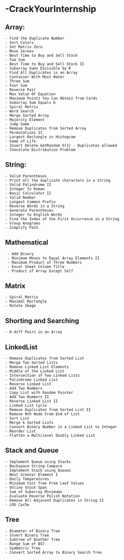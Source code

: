 # -CrackYourInternship

## Array:
    - Find the Duplicate Number
    - Sort Colors
    - Set Matrix Zero
    - Move Zeroes
    - Best Time to Buy and Sell Stock
    - Two Sum
    - Best Time to Buy and Sell Stock II
    - Subarray Sums Divisible by K
    - Find All Duplicates in an Array
    - Container With Most Water
    - Three Sum
    - Four Sum
    - Reverse Pair
    - Max Value Of Equation
    - Maximum Points You Can Obtain from Cards
    - Subarray Sum Equals K
    - Spiral Matrix
    - Word Search
    - Merge Sorted Array
    - Majority Element
    - Jump Game
    - Remove Duplicates from Sorted Array
    - Permutations II
    - Largest Rectangle in Histogram
    - Game of Life
    - Insert Delete GetRandom O(1) - Duplicates allowed
    - Chocolate Distribution Problem
    

## String:
    - Valid Parentheses
    - Print all the duplicate characters in a string
    - Valid Palindrome II
    - Integer To Roman
    - Basic Calculator II
    - Valid Number
    - Longest Common Prefix
    - Reverse Words in a String
    - Generate Parentheses
    - Integer to English Words
    - Find the Index of the First Occurrence in a String
    - Group Anagrams
    - Simplify Path

## Mathematical
     - Add Binary
     - Minimum Moves to Equal Array Elements II
     - Maximum Product of Three Numbers
     - Excel Sheet Column Title
     - Product of Array Except Self
## Matrix
    - Spiral Matrix
    - Maximal Rectangle
    - Rotate Image
## Shorting and Searching
    - K-diff Pairs in an Array

## LinkedList
    - Remove Duplicates from Sorted List
    - Merge Two Sorted Lists
    - Remove Linked List Elements
    - Middle of the Linked List
    - Intersection of Two Linked Lists
    - Palindrome Linked List
    - Reverse Linked List
    - Add Two Numbers
    - Copy List with Random Pointer
    - Add Two Numbers II
    - Reverse Linked List II
    - Linked List Cycle
    - Remove Duplicates from Sorted List II
    - Remove Nth Node From End of List
    - Sort List
    - Merge k Sorted Lists
    - Convert Binary Number in a Linked List to Integer
    - Reorder List
    - Flatten a Multilevel Doubly Linked List

## Stack and Queue
    - Implement Queue using Stacks
    - Backspace String Compare
    - Implement Stack using Queues
    - Next Greater Element I
    - Daily Temperatures
    - Minimum Cost Tree From Leaf Values
    - Online Stock Span
    - Sum of Subarray Minimums
    - Evaluate Reverse Polish Notation
    - Remove All Adjacent Duplicates in String II
    - LRU Cache

## Tree
    - Diameter of Binary Tree
    - Invert Binary Tree
    - Subtree of Another Tree
    - Range Sum of BST
    - Symmetric Tree
    - Convert Sorted Array to Binary Search Tree
